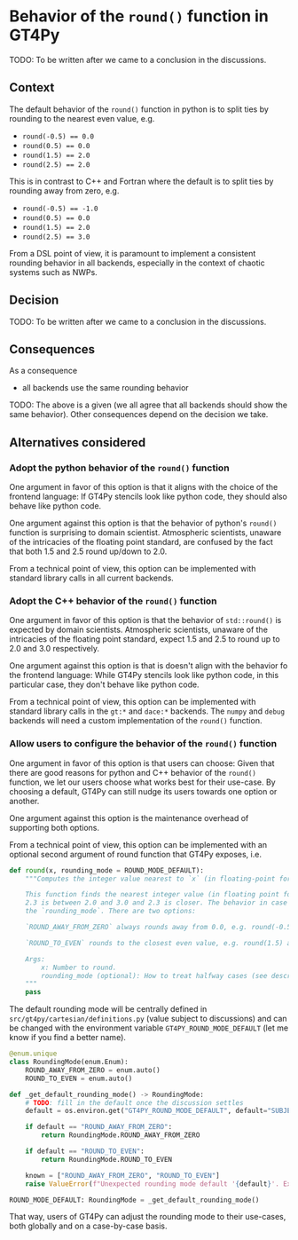 # Behavior of the `round()` function in GT4Py

TODO: To be written after we came to a conclusion in the discussions.

## Context

The default behavior of the `round()` function in python is to split ties by rounding to the nearest even value, e.g.

- `round(-0.5) == 0.0`
- `round(0.5) == 0.0`
- `round(1.5) == 2.0`
- `round(2.5) == 2.0`

This is in contrast to C++ and Fortran where the default is to split ties by rounding away from zero, e.g.

- `round(-0.5) == -1.0`
- `round(0.5) == 0.0`
- `round(1.5) == 2.0`
- `round(2.5) == 3.0`

From a DSL point of view, it is paramount to implement a consistent rounding behavior in all backends, especially in the context of chaotic systems such as NWPs.

## Decision

TODO: To be written after we came to a conclusion in the discussions.

## Consequences

As a consequence

- all backends use the same rounding behavior

TODO: The above is a given (we all agree that all backends should show the same behavior). Other consequences depend on the decision we take.

## Alternatives considered

### Adopt the python behavior of the `round()` function

One argument in favor of this option is that it aligns with the choice of the frontend language: If GT4Py stencils look like python code, they should also behave like python code.

One argument against this option is that the behavior of python's `round()` function is surprising to domain scientist. Atmospheric scientists, unaware of the intricacies of the floating point standard, are confused by the fact that both 1.5 and 2.5 round up/down to 2.0.

From a technical point of view, this option can be implemented with standard library calls in all current backends.

### Adopt the C++ behavior of the `round()` function

One argument in favor of this option is that the behavior of `std::round()` is expected by domain scientists. Atmospheric scientists, unaware of the intricacies of the floating point standard, expect 1.5 and 2.5 to round up to 2.0 and 3.0 respectively.

One argument against this option is that is doesn't align with the behavior fo the frontend language: While GT4Py stencils look like python code, in this particular case, they don't behave like python code.

From a technical point of view, this option can be implemented with standard library calls in the `gt:*` and `dace:*` backends. The `numpy` and `debug` backends will need a custom implementation of the `round()` function.

### Allow users to configure the behavior of the `round()` function

One argument in favor of this option is that users can choose: Given that there are good reasons for python and C++ behavior of the `round()` function, we let our users choose what works best for their use-case. By choosing a default, GT4Py can still nudge its users towards one option or another.

One argument against this option is the maintenance overhead of supporting both options.

From a technical point of view, this option can be implemented with an optional second argument of round function that GT4Py exposes, i.e.

```py
def round(x, rounding_mode = ROUND_MODE_DEFAULT):
    """Computes the integer value nearest to `x` (in floating-point format), rounding halfway cases based on rounding_mode.

    This function finds the nearest integer value (in floating point format) to the given number `x`, e.g. `round(2.3) returns `2.0` since
    2.3 is between 2.0 and 3.0 and 2.3 is closer. The behavior in case of 2.5 (exactly halfway between 2.0 and 3.0) is defined by
    the `rounding_mode`. There are two options:

    `ROUND_AWAY_FROM_ZERO` always rounds away from 0.0, e.g. round(-0.5) evaluates to -1.0 and round(0.5) evaluates to 1

    `ROUND_TO_EVEN` rounds to the closest even value, e.g. round(1.5) and round(2.5) both round to 2.0

    Args:
        x: Number to round.
        rounding_mode (optional): How to treat halfway cases (see description). See RoundingMode for options.
    """
    pass
```

The default rounding mode will be centrally defined in `src/gt4py/cartesian/definitions.py` (value subject to discussions) and can be changed with the environment variable `GT4PY_ROUND_MODE_DEFAULT` (let me know if you find a better name).

```py
@enum.unique
class RoundingMode(enum.Enum):
    ROUND_AWAY_FROM_ZERO = enum.auto()
    ROUND_TO_EVEN = enum.auto()

def _get_default_rounding_mode() -> RoundingMode:
    # TODO: fill in the default once the discussion settles
    default = os.environ.get("GT4PY_ROUND_MODE_DEFAULT", default="SUBJECT_TO_DISCUSSION")

    if default == "ROUND_AWAY_FROM_ZERO":
        return RoundingMode.ROUND_AWAY_FROM_ZERO

    if default == "ROUND_TO_EVEN":
        return RoundingMode.ROUND_TO_EVEN

    known = ["ROUND_AWAY_FROM_ZERO", "ROUND_TO_EVEN"]
    raise ValueError(f"Unexpected rounding mode default '{default}'. Expected one of {", ".join(known)}.")

ROUND_MODE_DEFAULT: RoundingMode = _get_default_rounding_mode()
```

That way, users of GT4Py can adjust the rounding mode to their use-cases, both globally and on a case-by-case basis.
